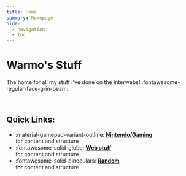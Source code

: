 ```yaml
---
title: Home
summary: Homepage
hide:
  - navigation
  - toc
---
```

# Warmo's Stuff
 The home for all my stuff i've done on the interwebs! :fontawesome-regular-face-grin-beam:

<br>

## Quick Links:

<div class="grid cards" markdown>

- :material-gamepad-variant-outline: [__Nintendo/Gaming__](work/category/nintendo) <br> for content and structure
- :fontawesome-solid-globe: [__Web stuff__](/projects/category/web/) <br>
for content and structure
- :fontawesome-solid-binoculars: [__Random__](/random)<br>
for content and structure

</div>